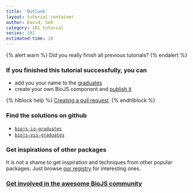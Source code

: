 ```yaml
---
title: 'Outlook'
layout: tutorial-container
author: David, Seb
category: 101_tutorial
series: 101
estimated-time: 10 
---
```


{% alert warn %}
Did you really finish all previous tutorials?
{% endalert %}


### If you finished this tutorial successfully, you can 

* add you your name to the [graduates](https://github.com/biojs/tutorial-graduates/blob/master/list)
* create your own BioJS component and [publish it](05_publish_it.html)

{% hlblock help %}
[Creating a pull request](https://help.github.com/articles/creating-a-pull-request).
{% endhlblock %}

### Find the solutions on github

* [`biojs-io-graduates`](https://github.com/biojs/biojs-io-graduates)
* [`biojs-vis-graduates`](https://github.com/biojs/biojs-vis-peoplemap)

### Get inspirations of other packages

It is not a shame to get inspiration and techniques from other popular packages.
Just browse [our registry](http://biojs.net/registry-ui/client/) for interesting ones.

### [Get involved in the awesome BioJS community](http://biojs.net/get_involved.html)
